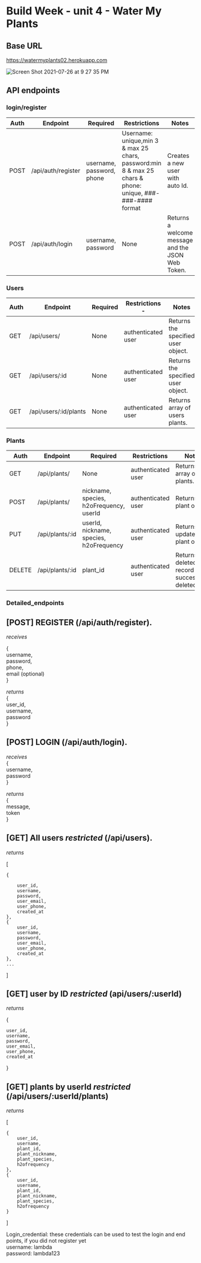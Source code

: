 

#  Build Week - unit 4 - Water My Plants

## Base URL
https://watermyplants02.herokuapp.com

![Screen Shot 2021-07-26 at 9 27 35 PM](https://user-images.githubusercontent.com/55516943/127095511-2ae5a9b9-fbce-4c08-9f71-efc6d9ee797f.png)

## API endpoints

### login/register

| Auth | Endpoint           | Required                  | Restrictions | Notes                                             |
| -----| ------------------ | --------------------------| -------------| ------------------------------------------------- |
| POST | /api/auth/register | username, password, phone | Username: unique,min 3 & max 25 chars, password:min 8 & max 25 chars & phone: unique, ###-###-#### format| Creates a new user with auto Id.|
| POST | /api/auth/login    | username, password        | None         | Returns a welcome message and the JSON Web Token. |


### Users

| Auth | Endpoint              | Required            | Restrictions      -| Notes                                    |
| -----| --------------------- | --------------------| -------------------|------------------------------------------|
| GET  | /api/users/           | None                | authenticated user | Returns the specified user object.       |
| GET  | /api/users/:id        | None                | authenticated user | Returns the specified user object.       |
| GET  | /api/users/:id/plants | None                | authenticated user | Returns array of users plants.           |


### Plants

| Auth   | Endpoint        | Required            | Restrictions          | Notes                                       |
| -------| --------------- | --------------------| ----------------------| ------------------------------------------- |
| GET    | /api/plants/    | None                | authenticated user    |  Returns array of All plants.               |
| POST   | /api/plants/    | nickname, species, h2oFrequency, userId | authenticated user        | Returns new plant object. |
| PUT    | /api/plants/:id | userId, nickname, species, h2oFrequency | authenticated user        | Returns updated plant object.  |
| DELETE | /api/plants/:id | plant_id            | authenticated user | Returns deleted record if successfully deleted. |


### Detailed_endpoints

[POST] REGISTER (/api/auth/register). 
---------------------

*receives*    

{  
  username,  
  password,                                                                                                                                                       
  phone,                                                                                                                                                        
  email (optional)                                                                                                                                                 
}   

*returns*    
{   
  user_id,  
  username,  
  password   
}

[POST] LOGIN (/api/auth/login). 
---------------------

*receives*  
{  
  username,  
  password  
}

*returns*      
{  
  message,    
  token  
} 

[GET] All users *restricted* (/api/users). 
---------------------

*returns*    

[
    
    {  
        
        user_id,
        username,
        password,
        user_email,
        user_phone,
        created_at
    },  
    {  
        user_id,
        username,
        password,
        user_email,
        user_phone,
        created_at
    },  
    ...    
]   

[GET] user by ID *restricted* (api/users/:userId)   
---------------------

*returns*    

{  

    user_id,
    username,
    password,
    user_email,
    user_phone,
    created_at  
 }
 
 [GET] plants by userId *restricted* (/api/users/:userId/plants)
---------------------

*returns*  

[
    
    {
        user_id,
        username,
        plant_id,
        plant_nickname,
        plant_species,
        h2ofrequency
    },
    {
        user_id,
        username,
        plant_id,
        plant_nickname,
        plant_species,
        h2ofrequency
    }
]
    
   
Login_credential: these credentials can be used to test the login and end points, if you did not register yet                                                      
username: lambda                                                                                                                                                  
password: lambda123

